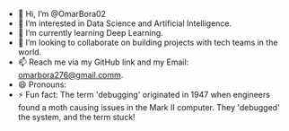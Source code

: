 - 👋 Hi, I’m @OmarBora02
- 👀 I’m interested in Data Science and Artificial Intelligence.
- 🌱 I’m currently learning Deep Learning.
- 💞️ I’m looking to collaborate on building projects with tech teams in the world.
- 📫 Reach me via my GitHub link and my Email: omarbora276@gmail.comm. 
- 😄 Pronouns: 
- ⚡ Fun fact: The term 'debugging' originated in 1947 when engineers found a moth causing issues in the Mark II computer. They 'debugged' the system, and the term stuck!

<!---
OmarBora02/OmarBora02 is a ✨ special ✨ repository because its `README.md` (this file) appears on your GitHub profile.
You can click the Preview link to take a look at your changes.
--->
